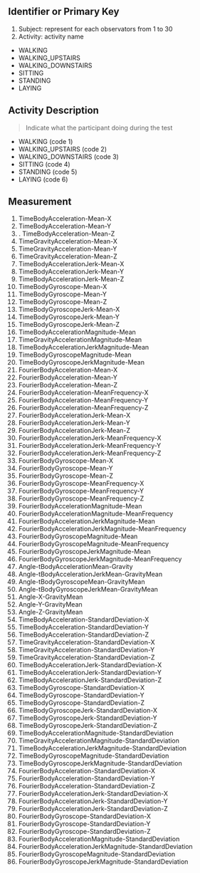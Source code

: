 Identifier or Primary Key
-------------------------

1.  Subject: represent for each observators from 1 to 30
2.  Activity: activity name

-   WALKING
-   WALKING\_UPSTAIRS
-   WALKING\_DOWNSTAIRS
-   SITTING
-   STANDING
-   LAYING

Activity Description
--------------------

> Indicate what the participant doing during the test

-   WALKING (code 1)
-   WALKING\_UPSTAIRS (code 2)
-   WALKING\_DOWNSTAIRS (code 3)
-   SITTING (code 4)
-   STANDING (code 5)
-   LAYING (code 6)

Measurement
-----------

1.  TimeBodyAcceleration-Mean-X
2.  TimeBodyAcceleration-Mean-Y
3.  . TimeBodyAcceleration-Mean-Z
4.  TimeGravityAcceleration-Mean-X
5.  TimeGravityAcceleration-Mean-Y
6.  TimeGravityAcceleration-Mean-Z
7.  TimeBodyAccelerationJerk-Mean-X
8.  TimeBodyAccelerationJerk-Mean-Y
9.  TimeBodyAccelerationJerk-Mean-Z
10. TimeBodyGyroscope-Mean-X
11. TimeBodyGyroscope-Mean-Y
12. TimeBodyGyroscope-Mean-Z
13. TimeBodyGyroscopeJerk-Mean-X
14. TimeBodyGyroscopeJerk-Mean-Y
15. TimeBodyGyroscopeJerk-Mean-Z
16. TimeBodyAccelerationMagnitude-Mean
17. TimeGravityAccelerationMagnitude-Mean
18. TimeBodyAccelerationJerkMagnitude-Mean
19. TimeBodyGyroscopeMagnitude-Mean
20. TimeBodyGyroscopeJerkMagnitude-Mean
21. FourierBodyAcceleration-Mean-X
22. FourierBodyAcceleration-Mean-Y
23. FourierBodyAcceleration-Mean-Z
24. FourierBodyAcceleration-MeanFrequency-X
25. FourierBodyAcceleration-MeanFrequency-Y
26. FourierBodyAcceleration-MeanFrequency-Z
27. FourierBodyAccelerationJerk-Mean-X
28. FourierBodyAccelerationJerk-Mean-Y
29. FourierBodyAccelerationJerk-Mean-Z
30. FourierBodyAccelerationJerk-MeanFrequency-X
31. FourierBodyAccelerationJerk-MeanFrequency-Y
32. FourierBodyAccelerationJerk-MeanFrequency-Z
33. FourierBodyGyroscope-Mean-X
34. FourierBodyGyroscope-Mean-Y
35. FourierBodyGyroscope-Mean-Z
36. FourierBodyGyroscope-MeanFrequency-X
37. FourierBodyGyroscope-MeanFrequency-Y
38. FourierBodyGyroscope-MeanFrequency-Z
39. FourierBodyAccelerationMagnitude-Mean
40. FourierBodyAccelerationMagnitude-MeanFrequency
41. FourierBodyAccelerationJerkMagnitude-Mean
42. FourierBodyAccelerationJerkMagnitude-MeanFrequency
43. FourierBodyGyroscopeMagnitude-Mean
44. FourierBodyGyroscopeMagnitude-MeanFrequency
45. FourierBodyGyroscopeJerkMagnitude-Mean
46. FourierBodyGyroscopeJerkMagnitude-MeanFrequency
47. Angle-tBodyAccelerationMean-Gravity
48. Angle-tBodyAccelerationJerkMean-GravityMean
49. Angle-tBodyGyroscopeMean-GravityMean
50. Angle-tBodyGyroscopeJerkMean-GravityMean
51. Angle-X-GravityMean
52. Angle-Y-GravityMean
53. Angle-Z-GravityMean
54. TimeBodyAcceleration-StandardDeviation-X
55. TimeBodyAcceleration-StandardDeviation-Y
56. TimeBodyAcceleration-StandardDeviation-Z
57. TimeGravityAcceleration-StandardDeviation-X
58. TimeGravityAcceleration-StandardDeviation-Y
59. TimeGravityAcceleration-StandardDeviation-Z
60. TimeBodyAccelerationJerk-StandardDeviation-X
61. TimeBodyAccelerationJerk-StandardDeviation-Y
62. TimeBodyAccelerationJerk-StandardDeviation-Z
63. TimeBodyGyroscope-StandardDeviation-X
64. TimeBodyGyroscope-StandardDeviation-Y
65. TimeBodyGyroscope-StandardDeviation-Z
66. TimeBodyGyroscopeJerk-StandardDeviation-X
67. TimeBodyGyroscopeJerk-StandardDeviation-Y
68. TimeBodyGyroscopeJerk-StandardDeviation-Z
69. TimeBodyAccelerationMagnitude-StandardDeviation
70. TimeGravityAccelerationMagnitude-StandardDeviation
71. TimeBodyAccelerationJerkMagnitude-StandardDeviation
72. TimeBodyGyroscopeMagnitude-StandardDeviation
73. TimeBodyGyroscopeJerkMagnitude-StandardDeviation
74. FourierBodyAcceleration-StandardDeviation-X
75. FourierBodyAcceleration-StandardDeviation-Y
76. FourierBodyAcceleration-StandardDeviation-Z
77. FourierBodyAccelerationJerk-StandardDeviation-X
78. FourierBodyAccelerationJerk-StandardDeviation-Y
79. FourierBodyAccelerationJerk-StandardDeviation-Z
80. FourierBodyGyroscope-StandardDeviation-X
81. FourierBodyGyroscope-StandardDeviation-Y
82. FourierBodyGyroscope-StandardDeviation-Z
83. FourierBodyAccelerationMagnitude-StandardDeviation
84. FourierBodyAccelerationJerkMagnitude-StandardDeviation
85. FourierBodyGyroscopeMagnitude-StandardDeviation
86. FourierBodyGyroscopeJerkMagnitude-StandardDeviation
